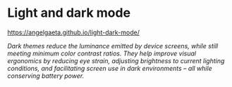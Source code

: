 # Light and dark mode

https://angelgaeta.github.io/light-dark-mode/

*Dark themes reduce the luminance emitted by device screens, while still meeting minimum color contrast ratios. They help improve visual ergonomics by reducing eye strain, adjusting brightness to current lighting conditions, and facilitating screen use in dark environments – all while conserving battery power.*
